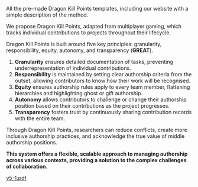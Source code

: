 All the pre-made Dragon Kill Points templates, including our website with a simple description of the method.

We propose Dragon Kill Points, adapted from multiplayer gaming, which tracks individual contributions to projects throughout their lifecycle. 

Dragon Kill Points is built around five key principles: granularity, responsibility, equity, autonomy, and transparency (**GREAT**). 
1. **Granularity** ensures detailed documentation of tasks, preventing underrepresentation of individual contributions.
2. **Responsibility** is maintained by setting clear authorship criteria from the outset, allowing contributors to know how their work will be recognised.
3. **Equity** ensures authorship rules apply to every team member, flattening hierarchies and highlighting ghost or gift authorship.
4. **Autonomy** allows contributors to challenge or change their authorship position based on their contributions as the project progresses.
5. **Transparency** fosters trust by continuously sharing contribution records with the entire team.
  
Through Dragon Kill Points, researchers can reduce conflicts, create more inclusive authorship practices, and acknowledge the true value of middle authorship positions. 

**This system offers a flexible, scalable approach to managing authorship across various contexts, providing a solution to the complex challenges of collaboration.**

[v5-1.pdf](https://github.com/user-attachments/files/19253917/v5-1.pdf)
